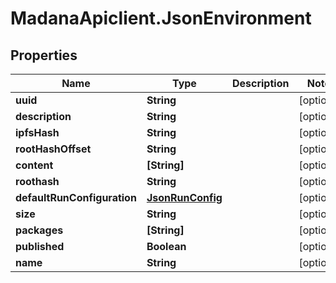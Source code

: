 # MadanaApiclient.JsonEnvironment

## Properties

Name | Type | Description | Notes
------------ | ------------- | ------------- | -------------
**uuid** | **String** |  | [optional] 
**description** | **String** |  | [optional] 
**ipfsHash** | **String** |  | [optional] 
**rootHashOffset** | **String** |  | [optional] 
**content** | **[String]** |  | [optional] 
**roothash** | **String** |  | [optional] 
**defaultRunConfiguration** | [**JsonRunConfig**](JsonRunConfig.md) |  | [optional] 
**size** | **String** |  | [optional] 
**packages** | **[String]** |  | [optional] 
**published** | **Boolean** |  | [optional] 
**name** | **String** |  | [optional] 


